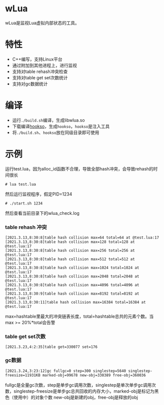 # wLua
wLua是监视Lua虚拟内部状态的工具。

# 特性
* C++编写，支持Linux平台
* 通过附加到其他进程上，进行监视
* 支持对table rehash冲突检查
* 支持对table get set次数统计
* 支持对gc数据统计

# 编译
* 运行```./build.sh```编译，生成libwlua.so
* 下载编译[hookso](https://github.com/esrrhs/hookso)，生成```hookso```，```hookso```是注入工具
* 将```./build.sh```、```hookso```放在同级目录即可使用

# 示例
运行test.lua，因为alloc_id函数不合理，导致全部hash冲突，会导致rehash的时间很长
```
# lua test.lua
```
然后运行监视程序，假定PID=1234
```
# ./start.sh 1234
```
然后查看当前目录下的wlua_check.log 
### table rehash 冲突
```
[2021.3.13,8:30:8]table hash collision max=64 total=64 at @test.lua:17
[2021.3.13,8:30:8]table hash collision max=128 total=128 at @test.lua:17
[2021.3.13,8:30:8]table hash collision max=256 total=256 at @test.lua:17
[2021.3.13,8:30:8]table hash collision max=512 total=512 at @test.lua:17
[2021.3.13,8:30:8]table hash collision max=1024 total=1024 at @test.lua:17
[2021.3.13,8:30:8]table hash collision max=2048 total=2048 at @test.lua:17
[2021.3.13,8:30:8]table hash collision max=4096 total=4096 at @test.lua:17
[2021.3.13,8:30:9]table hash collision max=8192 total=8192 at @test.lua:17
[2021.3.13,8:30:11]table hash collision max=16384 total=16384 at @test.lua:17
```
max=hashtable里最大的冲突链表长度，total=hashtable总共的元素个数。当max >= 20%*total会告警
### table get set次数
```
[2021.3.23,4:2:35]table get=330077 set=176
```
### gc数据
```
[2021.3.24,3:23:12]gc fullgc=0 step=300 singlestep=5640 singlestep-freesize=11931KB marked-obj=99678 new-obj=330389 free-obj=360036
```
fullgc是全量gc次数，step是单步gc调用次数，singlestep是单次单步gc调用次数，singlestep-freesize是单步gc总共回收的内存大小，marked-obj是标记为黑色（使用中）的对象个数
new-obj是新建的obj，free-obj是释放的obj
